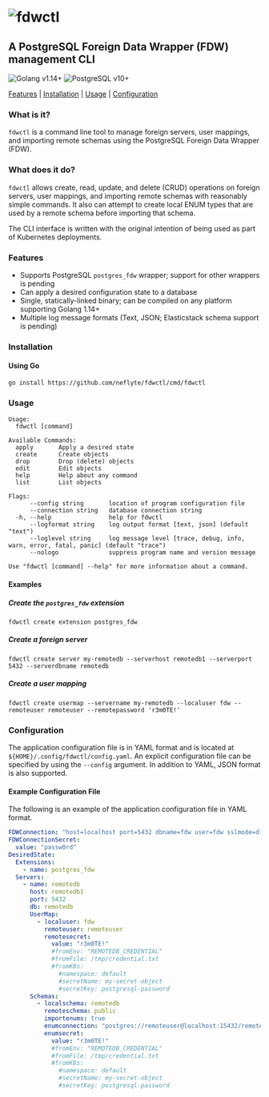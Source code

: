 # ![fdwctl](media/fdwctl.svg)
A PostgreSQL Foreign Data Wrapper (FDW) management CLI
-

![Golang v1.14+](https://img.shields.io/badge/Golang-v1.14+-blue?style=for-the-badge&logo=go&color=00add8&link=https://golang.org)
![PostgreSQL v10+](https://img.shields.io/badge/PostgreSQL-v10+-blue?style=for-the-badge&logo=postgresql&color=336791&link=https://postgresql.org)

[Features](#features) | [Installation](#installation) | [Usage](#usage) | [Configuration](#configuration)

### What is it?

`fdwctl` is a command line tool to manage foreign servers, user mappings, and importing remote schemas using the PostgreSQL Foreign Data Wrapper (FDW).

### What does it do?

`fdwctl` allows create, read, update, and delete (CRUD) operations on foreign servers, user mappings, and importing remote schemas with reasonably simple commands. It also can attempt to create local ENUM types that are used by a remote schema before importing that schema.

The CLI interface is written with the original intention of being used as part of Kubernetes deployments.

### Features

- Supports PostgreSQL `postgres_fdw` wrapper; support for other wrappers is pending
- Can apply a desired configuration state to a database
- Single, statically-linked binary; can be compiled on any platform supporting Golang 1.14+
- Multiple log message formats (Text, JSON; Elasticstack schema support is pending)

### Installation

#### Using Go

```shell script
go install https://github.com/neflyte/fdwctl/cmd/fdwctl
```

### Usage

```
Usage:
  fdwctl [command]

Available Commands:
  apply       Apply a desired state
  create      Create objects
  drop        Drop (delete) objects
  edit        Edit objects
  help        Help about any command
  list        List objects

Flags:
      --config string       location of program configuration file
      --connection string   database connection string
  -h, --help                help for fdwctl
      --logformat string    log output format [text, json] (default "text")
      --loglevel string     log message level [trace, debug, info, warn, error, fatal, panic] (default "trace")
      --nologo              suppress program name and version message

Use "fdwctl [command] --help" for more information about a command.
```

#### Examples

##### Create the `postgres_fdw` extension

```shell script
fdwctl create extension postgres_fdw
```

##### Create a foreign server

```shell script
fdwctl create server my-remotedb --serverhost remotedb1 --serverport 5432 --serverdbname remotedb
```

##### Create a user mapping

```shell script
fdwctl create usermap --servername my-remotedb --localuser fdw --remoteuser remoteuser --remotepassword 'r3m0TE!'
```

### Configuration

The application configuration file is in YAML format and is located at `${HOME}/.config/fdwctl/config.yaml`. An explicit configuration file can be specified by using the `--config` argument. In addition to YAML, JSON format is also supported.

#### Example Configuration File

The following is an example of the application configuration file in YAML format.

```yaml
FDWConnection: "host=localhost port=5432 dbname=fdw user=fdw sslmode=disable"
FDWConnectionSecret:
  value: "passw0rd"
DesiredState:
  Extensions:
    - name: postgres_fdw
  Servers:
    - name: remotedb
      host: remotedb1
      port: 5432
      db: remotedb
      UserMap:
        - localuser: fdw
          remoteuser: remoteuser
          remotesecret:
            value: "r3m0TE!"
            #fromEnv: "REMOTEDB_CREDENTIAL"
            #fromFile: /tmp/credential.txt
            #fromK8s:
              #namespace: default
              #secretName: my-secret-object
              #secretKey: postgresql-password
      Schemas:
        - localschema: remotedb
          remoteschema: public
          importenums: true
          enumconnection: "postgres://remoteuser@localhost:15432/remotedb?sslmode=disable"
          enumsecret:
            value: "r3m0TE!"
            #fromEnv: "REMOTEDB_CREDENTIAL"
            #fromFile: /tmp/credential.txt
            #fromK8s:
              #namespace: default
              #secretName: my-secret-object
              #secretKey: postgresql-password
```

